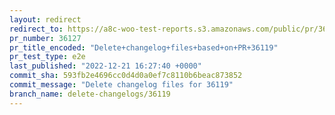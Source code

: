 ```yaml
---
layout: redirect
redirect_to: https://a8c-woo-test-reports.s3.amazonaws.com/public/pr/36127/e2e/index.html
pr_number: 36127
pr_title_encoded: "Delete+changelog+files+based+on+PR+36119"
pr_test_type: e2e
last_published: "2022-12-21 16:27:40 +0000"
commit_sha: 593fb2e4696cc0d4d0a0ef7c8110b6beac873852
commit_message: "Delete changelog files for 36119"
branch_name: delete-changelogs/36119
---
```

